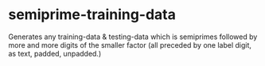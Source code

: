 # semiprime-training-data
Generates any training-data &amp; testing-data which is semiprimes followed by more and more digits of the smaller factor (all preceded by one label digit, as text, padded, unpadded.)
